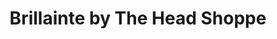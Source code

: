 ---
title: "Brillainte by The Head Shoppe"
url: /halifax/brillainte-by-the-head-shoppe/
shop: hairdresser
---